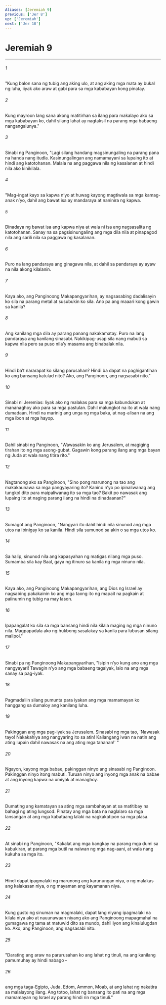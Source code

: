 ```yaml
---
Aliases: [Jeremiah 9]
previous: ['Jer 8']
up: ['Jeremiah']
next: ['Jer 10']
---
```

# Jeremiah 9

***

###### 1
"Kung balon sana ng tubig ang aking ulo, at ang aking mga mata ay bukal ng luha, iiyak ako araw at gabi para sa mga kababayan kong pinatay. 

###### 2
Kung mayroon lang sana akong matitirhan sa ilang para makalayo ako sa mga kababayan ko, dahil silang lahat ay nagtaksil na parang mga babaeng nangangalunya." 

###### 3
Sinabi ng Panginoon, "Lagi silang handang magsinungaling na parang pana na handa nang itudla. Kasinungalingan ang namamayani sa lupaing ito at hindi ang katotohanan. Malala na ang paggawa nila ng kasalanan at hindi nila ako kinikilala. 

###### 4
"Mag-ingat kayo sa kapwa nʼyo at huwag kayong magtiwala sa mga kamag-anak nʼyo, dahil ang bawat isa ay mandaraya at naninira ng kapwa. 

###### 5
Dinadaya ng bawat isa ang kapwa niya at wala ni isa ang nagsasalita ng katotohanan. Sanay na sa pagsisinungaling ang mga dila nila at pinapagod nila ang sarili nila sa paggawa ng kasalanan. 

###### 6
Puro na lang pandaraya ang ginagawa nila, at dahil sa pandaraya ay ayaw na nila akong kilalanin. 

###### 7
Kaya ako, ang Panginoong Makapangyarihan, ay nagsasabing dadalisayin ko sila na parang metal at susubukin ko sila. Ano pa ang maaari kong gawin sa kanila? 

###### 8
Ang kanilang mga dila ay parang panang nakakamatay. Puro na lang pandaraya ang kanilang sinasabi. Nakikipag-usap sila nang mabuti sa kapwa nila pero sa puso nilaʼy masama ang binabalak nila. 

###### 9
Hindi baʼt nararapat ko silang parusahan? Hindi ba dapat na paghigantihan ko ang bansang katulad nito? Ako, ang Panginoon, ang nagsasabi nito." 

###### 10
Sinabi ni Jeremias: Iiyak ako ng malakas para sa mga kabundukan at mananaghoy ako para sa mga pastulan. Dahil malungkot na ito at wala nang dumadaan. Hindi na marinig ang unga ng mga baka, at nag-alisan na ang mga ibon at mga hayop. 

###### 11
Dahil sinabi ng Panginoon, "Wawasakin ko ang Jerusalem, at magiging tirahan ito ng mga asong-gubat. Gagawin kong parang ilang ang mga bayan ng Juda at wala nang titira rito." 

###### 12
Nagtanong ako sa Panginoon, "Sino pong marunong na tao ang makakaunawa sa mga pangyayaring ito? Kanino nʼyo po ipinaliwanag ang tungkol dito para maipaliwanag ito sa mga tao? Bakit po nawasak ang lupaing ito at naging parang ilang na hindi na dinadaanan?" 

###### 13
Sumagot ang Panginoon, "Nangyari ito dahil hindi nila sinunod ang mga utos na ibinigay ko sa kanila. Hindi sila sumunod sa akin o sa mga utos ko. 

###### 14
Sa halip, sinunod nila ang kapasyahan ng matigas nilang mga puso. Sumamba sila kay Baal, gaya ng itinuro sa kanila ng mga ninuno nila. 

###### 15
Kaya ako, ang Panginoong Makapangyarihan, ang Dios ng Israel ay nagsabing pakakainin ko ang mga taong ito ng mapait na pagkain at paiinumin ng tubig na may lason. 

###### 16
Ipapangalat ko sila sa mga bansang hindi nila kilala maging ng mga ninuno nila. Magpapadala ako ng hukbong sasalakay sa kanila para lubusan silang malipol." 

###### 17
Sinabi pa ng Panginoong Makapangyarihan, "Isipin nʼyo kung ano ang mga nangyayari! Tawagin nʼyo ang mga babaeng tagaiyak, lalo na ang mga sanay sa pag-iyak. 

###### 18
Pagmadaliin silang pumunta para iyakan ang mga mamamayan ko hanggang sa dumaloy ang kanilang luha. 

###### 19
Pakinggan ang mga pag-iyak sa Jerusalem. Sinasabi ng mga tao, 'Nawasak tayo! Nakakahiya ang nangyaring ito sa atin! Kailangang iwan na natin ang ating lupain dahil nawasak na ang ating mga tahanan!' " 

###### 20
Ngayon, kayong mga babae, pakinggan ninyo ang sinasabi ng Panginoon. Pakinggan ninyo itong mabuti. Turuan ninyo ang inyong mga anak na babae at ang inyong kapwa na umiyak at managhoy. 

###### 21
Dumating ang kamatayan sa ating mga sambahayan at sa matitibay na bahagi ng ating lungsod. Pinatay ang mga bata na naglalaro sa mga lansangan at ang mga kabataang lalaki na nagkakatipon sa mga plasa. 

###### 22
At sinabi ng Panginoon, "Kakalat ang mga bangkay na parang mga dumi sa kabukiran, at parang mga butil na naiwan ng mga nag-aani, at wala nang kukuha sa mga ito. 

###### 23
Hindi dapat ipagmalaki ng marunong ang karunungan niya, o ng malakas ang kalakasan niya, o ng mayaman ang kayamanan niya. 

###### 24
Kung gusto ng sinuman na magmalaki, dapat lang niyang ipagmalaki na kilala niya ako at nauunawaan niyang ako ang Panginoong mapagmahal na gumagawa ng tama at matuwid dito sa mundo, dahil iyon ang kinalulugdan ko. Ako, ang Panginoon, ang nagsasabi nito. 

###### 25
"Darating ang araw na parurusahan ko ang lahat ng tinuli, na ang kanilang pamumuhay ay hindi nabago – 

###### 26
ang mga taga-Egipto, Juda, Edom, Ammon, Moab, at ang lahat ng nakatira sa malalayong ilang. Ang totoo, lahat ng bansang ito pati na ang mga mamamayan ng Israel ay parang hindi rin mga tinuli."
